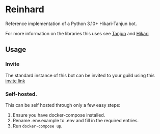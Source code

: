 # Reinhard

Reference implementation of a Python 3.10+ Hikari-Tanjun bot.

For more information on the libraries this uses see [Tanjun](https://github.com/FasterSpeeding/Tanjun)
and [Hikari](https://github.com/hikari-py/hikari)

## Usage

### Invite

The standard instance of this bot can be invited to your guild using this
[invite link](https://discord.com/oauth2/authorize?client_id={me.id}&scope=bot%20applications.commands&permissions=8)

### Self-hosted.

This can be self hosted through only a few easy steps:

1. Ensure you have docker-compose installed.
2. Rename .env.example to .env and fill in the required entries.
3. Run `docker-compose up`.
